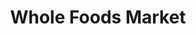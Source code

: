 ---
title: "Whole Foods Market"
url: /columbia/whole-foods-market-cross-hill-road/
shop: supermarket
---